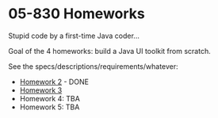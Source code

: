 05-830 Homeworks
================

Stupid code by a first-time Java coder...

Goal of the 4 homeworks: build a Java UI toolkit from scratch.

See the specs/descriptions/requirements/whatever:
* [Homework 2](http://www.cs.cmu.edu/~bam/uicourse/830spring13/homework_2.html) - DONE
* [Homework 3](http://www.cs.cmu.edu/~bam/uicourse/830spring13/homework_3.html)
* Homework 4: TBA
* Homework 5: TBA

